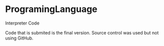 # ProgramingLanguage
Interpreter Code

Code that is submited is the final version.
Source control was used but not using GitHub.

